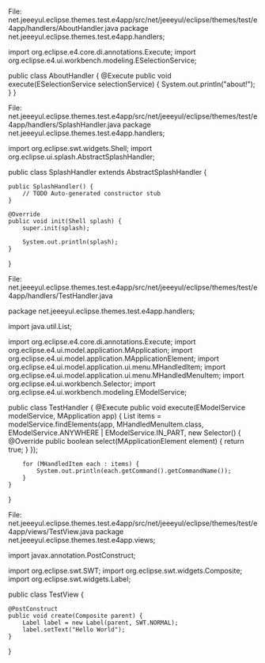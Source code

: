 

File: net.jeeeyul.eclipse.themes.test.e4app/src/net/jeeeyul/eclipse/themes/test/e4app/handlers/AboutHandler.java
package net.jeeeyul.eclipse.themes.test.e4app.handlers;

import org.eclipse.e4.core.di.annotations.Execute;
import org.eclipse.e4.ui.workbench.modeling.ESelectionService;

public class AboutHandler {
	@Execute
	public void execute(ESelectionService selectionService) {
		System.out.println("about!");
	}
}

File: net.jeeeyul.eclipse.themes.test.e4app/src/net/jeeeyul/eclipse/themes/test/e4app/handlers/SplashHandler.java
package net.jeeeyul.eclipse.themes.test.e4app.handlers;

import org.eclipse.swt.widgets.Shell;
import org.eclipse.ui.splash.AbstractSplashHandler;

public class SplashHandler extends AbstractSplashHandler {

	public SplashHandler() {
		// TODO Auto-generated constructor stub
	}

	@Override
	public void init(Shell splash) {
		super.init(splash);
		
		System.out.println(splash);
	}
}


File: net.jeeeyul.eclipse.themes.test.e4app/src/net/jeeeyul/eclipse/themes/test/e4app/handlers/TestHandler.java

package net.jeeeyul.eclipse.themes.test.e4app.handlers;

import java.util.List;

import org.eclipse.e4.core.di.annotations.Execute;
import org.eclipse.e4.ui.model.application.MApplication;
import org.eclipse.e4.ui.model.application.MApplicationElement;
import org.eclipse.e4.ui.model.application.ui.menu.MHandledItem;
import org.eclipse.e4.ui.model.application.ui.menu.MHandledMenuItem;
import org.eclipse.e4.ui.workbench.Selector;
import org.eclipse.e4.ui.workbench.modeling.EModelService;

public class TestHandler {
	@Execute
	public void execute(EModelService modelService, MApplication app) {
		List<MHandledMenuItem> items = modelService.findElements(app, MHandledMenuItem.class, EModelService.ANYWHERE | EModelService.IN_PART,
				new Selector() {
					@Override
					public boolean select(MApplicationElement element) {
						return true;
					}
				});

		for (MHandledItem each : items) {
			System.out.println(each.getCommand().getCommandName());
		}
	}
	

}

File: net.jeeeyul.eclipse.themes.test.e4app/src/net/jeeeyul/eclipse/themes/test/e4app/views/TestView.java
package net.jeeeyul.eclipse.themes.test.e4app.views;

import javax.annotation.PostConstruct;

import org.eclipse.swt.SWT;
import org.eclipse.swt.widgets.Composite;
import org.eclipse.swt.widgets.Label;

public class TestView {
	
	@PostConstruct
	public void create(Composite parent) {
		Label label = new Label(parent, SWT.NORMAL);
		label.setText("Hello World");
	}
}
